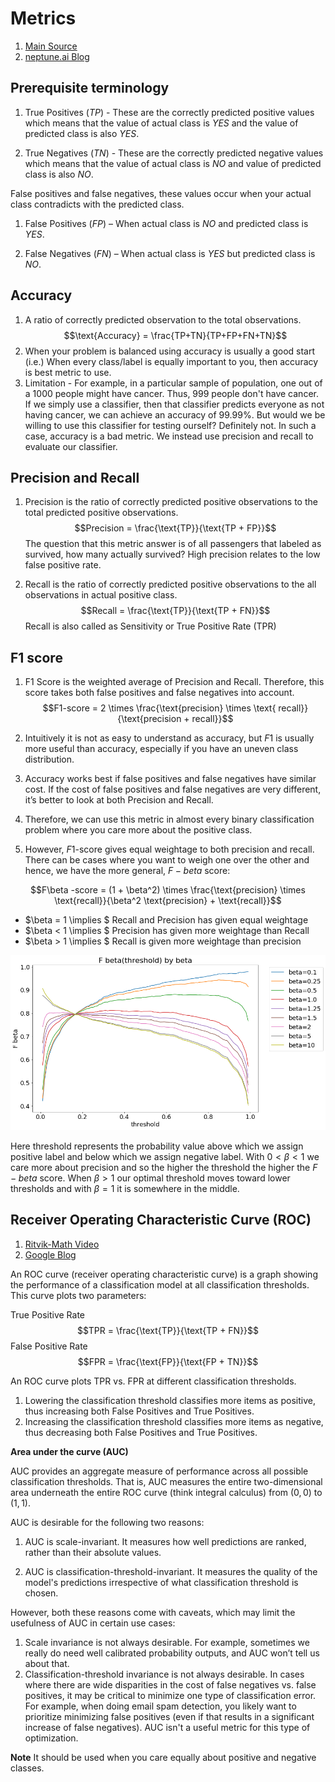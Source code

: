 # Metrics
1. [Main Source](https://blog.exsilio.com/all/accuracy-precision-recall-f1-score-interpretation-of-performance-measures/)
2. [neptune.ai Blog](https://neptune.ai/blog/f1-score-accuracy-roc-auc-pr-auc)

## Prerequisite terminology 
1. True Positives $(TP)$ - These are the correctly predicted positive values which means that the value of actual class is $YES$ and the value of predicted class is also $YES$. 

1. True Negatives $(TN)$ - These are the correctly predicted negative values which means that the value of actual class is $NO$ and value of predicted class is also $NO$. 

False positives and false negatives, these values occur when your actual class contradicts with the predicted class.

1. False Positives $(FP)$ – When actual class is $NO$ and predicted class is $YES$. 

1. False Negatives $(FN)$ – When actual class is $YES$ but predicted class is $NO$. 

## Accuracy 

1. A ratio of correctly predicted observation to the total observations.
    $$\text{Accuracy} = \frac{TP+TN}{TP+FP+FN+TN}$$
1. When your problem is balanced using accuracy is usually a good start (i.e.) When every class/label is equally important to you, then accuracy is best metric to use.
1. Limitation - For example, in a particular sample of population, one out of a $1000$ people might have cancer. Thus, $999$ people don't have cancer. If we simply use a classifier, then that classifier predicts everyone as not having cancer, we can achieve an accuracy of $99.99\%$. But would we be willing to use this classifier for testing ourself? Definitely not. In such a case, accuracy is a bad metric. We instead use precision and recall to evaluate our classifier. 

## Precision and Recall

1. Precision is the ratio of correctly predicted positive observations to the total predicted positive observations. 
    $$Precision = \frac{\text{TP}}{\text{TP + FP}}$$
    The question that this metric answer is of all passengers that labeled as survived, how many actually survived? High precision relates to the low false positive rate.

1. Recall is the ratio of correctly predicted   positive observations to the all observations in actual positive class.
    $$Recall = \frac{\text{TP}}{\text{TP + FN}}$$
    Recall is also called as Sensitivity or True Positive Rate (TPR)

## F1 score 

1. F1 Score is the weighted average of Precision and Recall. Therefore, this score takes both false positives and false negatives into account. 
    $$F1-score = 2 \times \frac{\text{precision} \times \text{ recall}}{\text{precision + recall}}$$
1. Intuitively it is not as easy to understand as accuracy, but $F1$ is usually more useful than accuracy, especially if you have an uneven class distribution. 

1. Accuracy works best if false positives and false negatives have similar cost. If the cost of false positives and false negatives are very different, it’s better to look at both Precision and Recall.

1. Therefore, we can use this metric in almost every binary classification problem where you care more about the positive class.

1. However, $F1$-score gives equal weightage to both precision and recall. There can be cases where you want to weigh one over the other and hence, we have the more general, $F-beta$ score:

$$F\beta -score = (1 + \beta^2) \times \frac{\text{precision} \times \text{recall}}{\beta^2 \text{precision} + \text{recall}}$$

* $\beta = 1 \implies $ Recall and Precision has given equal weightage 
* $\beta < 1 \implies $ Precision has given more weightage than Recall 
* $\beta > 1 \implies $ Recall is given more weightage than precision 

![fbetacurve](./Images/Fbetacurve.webp)

Here threshold represents the probability value above which we assign positive label and below which we assign negative label. 
With $0<\beta<1$ we care more about precision and so the higher the threshold the higher the $F - beta$ score. When $\beta>1$ our optimal threshold moves toward lower thresholds and with $\beta=1$ it is somewhere in the middle.
## Receiver Operating Characteristic Curve (ROC)
1. [Ritvik-Math Video](https://www.youtube.com/watch?v=SHM_GgNI4fY)
1. [Google Blog](https://developers.google.com/machine-learning/crash-course/classification/roc-and-auc)

An ROC curve (receiver operating characteristic curve) is a graph showing the performance of a classification model at all classification thresholds. This curve plots two parameters:

True Positive Rate
$$TPR = \frac{\text{TP}}{\text{TP + FN}}$$
False Positive Rate
$$FPR = \frac{\text{FP}}{\text{FP + TN}}$$

An ROC curve plots TPR vs. FPR at different classification thresholds. 
1. Lowering the classification threshold classifies more items as positive, thus increasing both False Positives and True Positives. 
1. Increasing the classification threshold classifies more items as negative, thus decreasing both False Positives and True Positives. 

**Area under the curve (AUC)**

AUC provides an aggregate measure of performance across all possible classification thresholds. That is, AUC measures the entire two-dimensional area underneath the entire ROC curve (think integral calculus) from $(0,0)$ to $(1,1)$.

AUC is desirable for the following two reasons:

1. AUC is scale-invariant. It measures how well predictions are ranked, rather than their absolute values.

1. AUC is classification-threshold-invariant. It measures the quality of the model's predictions irrespective of what classification threshold is chosen.

However, both these reasons come with caveats, which may limit the usefulness of AUC in certain use cases:

1. Scale invariance is not always desirable. For example, sometimes we really do need well calibrated probability outputs, and AUC won’t tell us about that.
1. Classification-threshold invariance is not always desirable. In cases where there are wide disparities in the cost of false negatives vs. false positives, it may be critical to minimize one type of classification error. For example, when doing email spam detection, you likely want to prioritize minimizing false positives (even if that results in a significant increase of false negatives). AUC isn't a useful metric for this type of optimization.

**Note**
It should be used when you care equally about positive and negative classes.